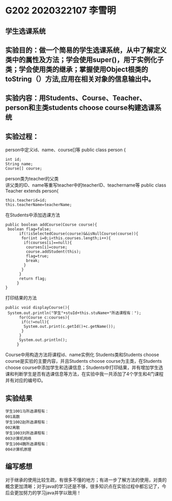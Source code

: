 # G202 2020322107 李雪明 
## 学生选课系统
## 实验目的：做一个简易的学生选课系统，从中了解定义类中的属性及方法；学会使用super()，用于实例化子类；学会使用类的继承；掌握使用Object根类的toString（）方法,应用在相关对象的信息输出中。
## 实验内容：用Students、Course、Teacher、person和主类students choose course构建选课系统

## 实验过程：
person中定义id、name、course[]等
public class person {
	
	int id;
	String name;
	Course[] course;
person类为teacher的父类	
讲父类的ID、name等重写teacher中的teacherID、teachername等
public class Teacher extends person{
	
	this.teacherid=id;
	this.teacherName=teacherName;
	
在Students中添加选课方法
	
	public boolean addCourse(Course course){
	 boolean flag=false;
		  if(!isSelectedCourse(course)&&isNullCourse(course)){
		   for(int i=0;i<this.courses.length;i++){
		    if(courses[i]==null){
		     courses[i]=course;
		     course.addStudent(this);
		     flag=true;
		     break;
		    }
		   }
		  }
		  return flag;
		 }
	}
打印结果的方法
	
	public void displayCourse(){
	 System.out.println("学生"+stuId+this.stuName+"所选课程有：");
		  for(Course c:courses){
		   if(c!=null){
		    System.out.print(c.getId()+c.getName());
		   }
		  }
		  System.out.println();
		 }
Course中用构造方法将课程id、name实例化
Students类和Students choose course是实验的主要内容，并且Students choose course为主类，在Students choose course中添加学生和选课信息；Students中打印结果，并有增加学生选课和判断学生是否有选课信息等方法，在实验中我一共添加了4个学生和4门课程 并有对应的编号ID。
## 实验结果
	学生1001马所选课程有：
	001高数
	学生1002赵所选课程有：
	002离散
	学生1003刘所选课程有：
	003计算机网络
	学生1004魏所选课程有：
	004计算机原理
## 编写感想
对于继承的使用比较生疏，有很多不懂的地方；有进一步了解方法的使用，对类的概念更加清晰；对于java的学习还是不够，很多知识点在实验过程中都忘记了，今后会更加努力的学习java并学以致用！






